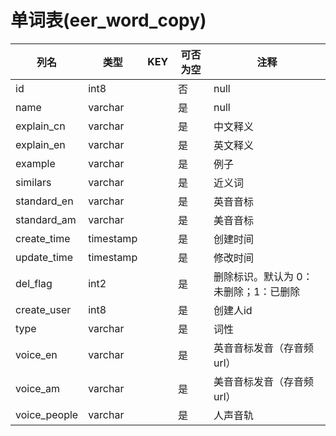 # 单词表(eer_word_copy)
| 列名   | 类型   | KEY  | 可否为空 | 注释   |
| ---- | ---- | ---- | ---- | ---- |
|id|int8||否|null|
|name|varchar||是|null|
|explain_cn|varchar||是|中文释义|
|explain_en|varchar||是|英文释义|
|example|varchar||是|例子|
|similars|varchar||是|近义词|
|standard_en|varchar||是|英音音标|
|standard_am|varchar||是|美音音标|
|create_time|timestamp||是|创建时间|
|update_time|timestamp||是|修改时间|
|del_flag|int2||是|删除标识。默认为 0：未删除；1：已删除|
|create_user|int8||是|创建人id|
|type|varchar||是|词性|
|voice_en|varchar||是|英音音标发音（存音频url）|
|voice_am|varchar||是|美音音标发音（存音频url）|
|voice_people|varchar||是|人声音轨|
